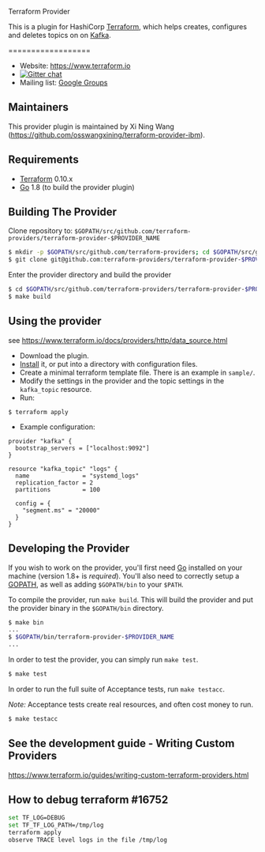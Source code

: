Terraform Provider

This is a plugin for HashiCorp [Terraform](https://terraform.io/), which helps creates, configures and deletes topics on  on [Kafka](http://kafka.apache.org/).

==================

- Website: https://www.terraform.io
- [![Gitter chat](https://badges.gitter.im/hashicorp-terraform/Lobby.png)](https://gitter.im/hashicorp-terraform/Lobby)
- Mailing list: [Google Groups](http://groups.google.com/group/terraform-tool)


Maintainers
-----------

This provider plugin is maintained by Xi Ning Wang (https://github.com/osswangxining/terraform-provider-ibm).

Requirements
------------

-	[Terraform](https://www.terraform.io/downloads.html) 0.10.x
-	[Go](https://golang.org/doc/install) 1.8 (to build the provider plugin)

Building The Provider
---------------------

Clone repository to: `$GOPATH/src/github.com/terraform-providers/terraform-provider-$PROVIDER_NAME`

```sh
$ mkdir -p $GOPATH/src/github.com/terraform-providers; cd $GOPATH/src/github.com/terraform-providers
$ git clone git@github.com:terraform-providers/terraform-provider-$PROVIDER_NAME
```

Enter the provider directory and build the provider

```sh
$ cd $GOPATH/src/github.com/terraform-providers/terraform-provider-$PROVIDER_NAME
$ make build
```

Using the provider
----------------------
see <https://www.terraform.io/docs/providers/http/data_source.html>


- Download the plugin.
- [Install](https://terraform.io/docs/plugins/basics.html) it, or put into a directory with configuration files.
- Create a minimal terraform template file.  There is an example in `sample/`.
- Modify the settings in the provider and the topic settings in the `kafka_topic` resource.
- Run:
```
$ terraform apply
```

- Example configuration:

```hcl
provider "kafka" {
  bootstrap_servers = ["localhost:9092"]
}

resource "kafka_topic" "logs" {
  name               = "systemd_logs"
  replication_factor = 2
  partitions         = 100

  config = {
    "segment.ms" = "20000"
  }
}
```


Developing the Provider
---------------------------

If you wish to work on the provider, you'll first need [Go](http://www.golang.org) installed on your machine (version 1.8+ is *required*). You'll also need to correctly setup a [GOPATH](http://golang.org/doc/code.html#GOPATH), as well as adding `$GOPATH/bin` to your `$PATH`.

To compile the provider, run `make build`. This will build the provider and put the provider binary in the `$GOPATH/bin` directory.

```sh
$ make bin
...
$ $GOPATH/bin/terraform-provider-$PROVIDER_NAME
...
```

In order to test the provider, you can simply run `make test`.

```sh
$ make test
```

In order to run the full suite of Acceptance tests, run `make testacc`.

*Note:* Acceptance tests create real resources, and often cost money to run.

```sh
$ make testacc
```

See the development guide - Writing Custom Providers
---------------------------
https://www.terraform.io/guides/writing-custom-terraform-providers.html


How to debug terraform #16752
---------------------------
```sh
set TF_LOG=DEBUG
set TF_TF_LOG_PATH=/tmp/log
terraform apply
observe TRACE level logs in the file /tmp/log
```